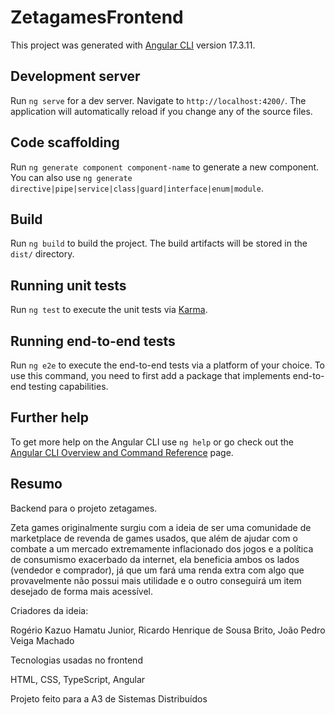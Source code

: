 # ZetagamesFrontend

This project was generated with [Angular CLI](https://github.com/angular/angular-cli) version 17.3.11.

## Development server

Run `ng serve` for a dev server. Navigate to `http://localhost:4200/`. The application will automatically reload if you change any of the source files.

## Code scaffolding

Run `ng generate component component-name` to generate a new component. You can also use `ng generate directive|pipe|service|class|guard|interface|enum|module`.

## Build

Run `ng build` to build the project. The build artifacts will be stored in the `dist/` directory.

## Running unit tests

Run `ng test` to execute the unit tests via [Karma](https://karma-runner.github.io).

## Running end-to-end tests

Run `ng e2e` to execute the end-to-end tests via a platform of your choice. To use this command, you need to first add a package that implements end-to-end testing capabilities.

## Further help

To get more help on the Angular CLI use `ng help` or go check out the [Angular CLI Overview and Command Reference](https://angular.io/cli) page.

## Resumo

Backend para o projeto zetagames.

Zeta games originalmente surgiu com a ideia de ser uma comunidade de marketplace de revenda de games usados, que além de ajudar com o combate a um mercado extremamente inflacionado dos jogos e a política de consumismo exacerbado da internet, ela beneficia ambos os lados (vendedor e comprador), já que um fará uma renda extra com algo que provavelmente não possui mais utilidade e o outro conseguirá um item desejado de forma mais acessível.

Criadores da ideia:

Rogério Kazuo Hamatu Junior, Ricardo Henrique de Sousa Brito, João Pedro Veiga Machado

Tecnologias usadas no frontend

HTML, CSS, TypeScript, Angular

Projeto feito para a A3 de Sistemas Distribuídos
